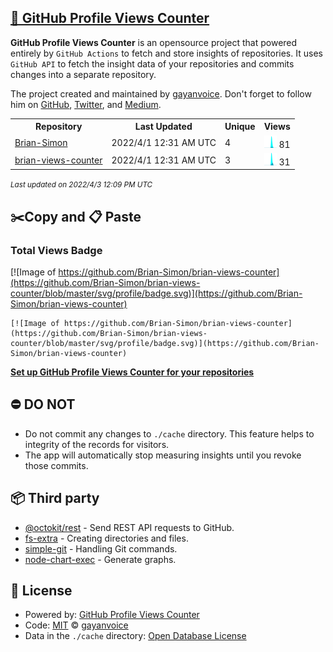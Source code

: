 ## [🚀 GitHub Profile Views Counter](https://github.com/gayanvoice/github-profile-views-counter)
**GitHub Profile Views Counter** is an opensource project that powered entirely by  `GitHub Actions` to fetch and store insights of repositories.
It uses `GitHub API` to fetch the insight data of your repositories and commits changes into a separate repository.

The project created and maintained by [gayanvoice](https://github.com/gayanvoice). Don't forget to follow him on [GitHub](https://github.com/gayanvoice), [Twitter](https://twitter.com/gayanvoice), and [Medium](https://gayanvoice.medium.com/).

<table>
	<tr>
		<th>
			Repository
		</th>
		<th>
			Last Updated
		</th>
		<th>
			Unique
		</th>
		<th>
			Views
		</th>
	</tr>
	<tr>
		<td>
			<a href="https://github.com/Brian-Simon/brian-views-counter/tree/master/readme/431478118/year.md">
				Brian-Simon
			</a>
		</td>
		<td>
			2022/4/1 12:31 AM UTC
		</td>
		<td>
			4
		</td>
		<td>
			<img alt="Response time graph" src="https://github.com/Brian-Simon/brian-views-counter/raw/master/graph/431478118/small/year.png" height="20"> 81
		</td>
	</tr>
	<tr>
		<td>
			<a href="https://github.com/Brian-Simon/brian-views-counter/tree/master/readme/431592046/year.md">
				brian-views-counter
			</a>
		</td>
		<td>
			2022/4/1 12:31 AM UTC
		</td>
		<td>
			3
		</td>
		<td>
			<img alt="Response time graph" src="https://github.com/Brian-Simon/brian-views-counter/raw/master/graph/431592046/small/year.png" height="20"> 31
		</td>
	</tr>
</table>

<small><i>Last updated on 2022/4/3 12:09 PM UTC</i></small>

## ✂️Copy and 📋 Paste
### Total Views Badge
[![Image of https://github.com/Brian-Simon/brian-views-counter](https://github.com/Brian-Simon/brian-views-counter/blob/master/svg/profile/badge.svg)](https://github.com/Brian-Simon/brian-views-counter)

```readme
[![Image of https://github.com/Brian-Simon/brian-views-counter](https://github.com/Brian-Simon/brian-views-counter/blob/master/svg/profile/badge.svg)](https://github.com/Brian-Simon/brian-views-counter)
```
[**Set up GitHub Profile Views Counter for your repositories**](https://github.com/gayanvoice/github-profile-views-counter)
## ⛔ DO NOT
- Do not commit any changes to `./cache` directory. This feature helps to integrity of the records for visitors.
- The app will automatically stop measuring insights until you revoke those commits.
## 📦 Third party

- [@octokit/rest](https://www.npmjs.com/package/@octokit/rest) - Send REST API requests to GitHub.
- [fs-extra](https://www.npmjs.com/package/fs-extra) - Creating directories and files.
- [simple-git](https://www.npmjs.com/package/simple-git) - Handling Git commands.
- [node-chart-exec](https://www.npmjs.com/package/node-chart-exec) - Generate graphs.
## 📄 License
- Powered by: [GitHub Profile Views Counter](https://github.com/gayanvoice/github-profile-views-counter)
- Code: [MIT](./LICENSE) © [gayanvoice](https://github.com/gayanvoice)
- Data in the `./cache` directory: [Open Database License](https://opendatacommons.org/licenses/odbl/1-0/)